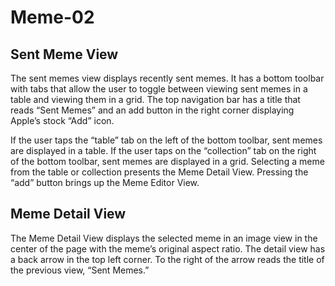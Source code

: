 # Meme-02
## Sent Meme View
The sent memes view displays recently sent memes. It has a bottom toolbar with tabs that allow the user to toggle between viewing sent memes in a table and viewing them in a grid. The top navigation bar has a title that reads “Sent Memes” and an add button in the right corner displaying Apple’s stock “Add” icon.


If the user taps the “table” tab on the left of the bottom toolbar, sent memes are displayed in a table. If the user taps on the “collection” tab on the right of the bottom toolbar, sent memes are displayed in a grid. Selecting a meme from the table or collection presents the Meme Detail View. Pressing the “add” button brings up the Meme Editor View. 
## Meme Detail View

The Meme Detail View displays the selected meme in an image view in the center of the page with the meme’s original aspect ratio. The detail view has a back arrow in the top left corner. To the right of the arrow reads the title of the previous view, “Sent Memes.”
